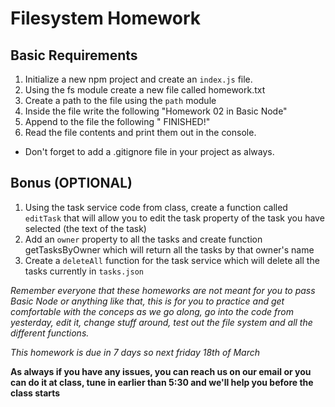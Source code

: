# Filesystem Homework

## Basic Requirements

1. Initialize a new npm project and create an `index.js` file.
2. Using the fs module create a new file called homework.txt
3. Create a path to the file using the `path` module
4. Inside the file write the following "Homework 02 in Basic Node"
5. Append to the file the following " FINISHED!"
6. Read the file contents and print them out in the console.

- Don't forget to add a .gitignore file in your project as always.

## Bonus (OPTIONAL)

1. Using the task service code from class, create a function called `editTask` that will allow you to edit the task property of the task you have selected (the text of the task)
2. Add an `owner` property to all the tasks and create function getTasksByOwner which will return all the tasks by that owner's name
3. Create a `deleteAll` function for the task service which will delete all the tasks currently in `tasks.json`

*Remember everyone that these homeworks are not meant for you to pass Basic Node or anything like that, this is for you to practice and get comfortable with the conceps as we go along, go into the code from yesterday, edit it, change stuff around, test out the file system and all the different functions.*

*This homework is due in 7 days so next friday 18th of March*

**As always if you have any issues, you can reach us on our email or you can do it at class, tune in earlier than 5:30 and we'll help you before the class starts**